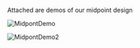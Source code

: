 Attached are demos of our midpoint design

![MidpontDemo](https://user-images.githubusercontent.com/114199773/205517559-bbddb1d7-15e8-440e-8736-60e7eed72c46.gif)

![MidpontDemo2](https://user-images.githubusercontent.com/114199773/205517662-2222120e-0252-4272-b754-dcd1152e263d.gif)
